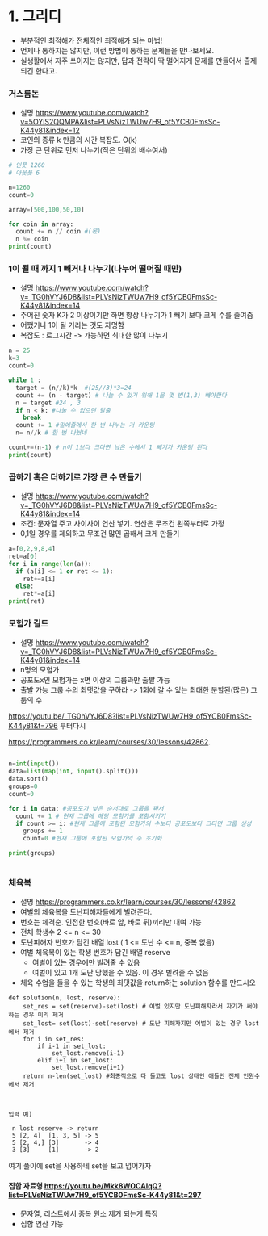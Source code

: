 # 1. 그리디

- 부분적인 최적해가 전체적인 최적해가 되는 마법!
- 언제나 통하지는 않지만, 이런 방법이 통하는 문제들을 만나보세요.
- 실생활에서 자주 쓰이지는 않지만, 답과 전략이 딱 떨어지게 문제를 만들어서 출제되긴 한다고.

### 거스름돈

- 설명 https://www.youtube.com/watch?v=5OYlS2QQMPA&list=PLVsNizTWUw7H9_of5YCB0FmsSc-K44y81&index=12
- 코인의 종류 k 만큼의 시간 복잡도. O(k)
- 가장 큰 단위로 먼저 나누기(작은 단위의 배수여서)

```py
# 인풋 1260
# 아웃풋 6

n=1260
count=0

array=[500,100,50,10]

for coin in array:
  count += n // coin #(몫)
  n %= coin
print(count)

```

### 1이 될 때 까지 1 빼거나 나누기(나누어 떨어질 때만)

- 설명 https://www.youtube.com/watch?v=_TG0hVYJ6D8&list=PLVsNizTWUw7H9_of5YCB0FmsSc-K44y81&index=14
- 주어진 숫자 K가 2 이상이기만 하면 항상 나누기가 1 빼기 보다 크게 수를 줄여줌
- 어쨌거나 1이 될 거라는 것도 자명함
- 복잡도 : 로그시간
-> 가능하면 최대한 많이 나누기


```py
n = 25
k=3
count=0

while 1 :
  target = (n//k)*k  #(25//3)*3=24
  count += (n - target) # 나눌 수 있기 위해 1을 몇 번(1,3) 빼야한다
  n = target #24 , 3
  if n < k: #나눌 수 없으면 탈출
    break
  count += 1 #밑에줄에서 한 번 나누는 거 카운팅 
  n= n//k # 한 번 나눴네

count+=(n-1) # n이 1보다 크다면 남은 수에서 1 빼기가 카운팅 된다
print(count)
```


### 곱하기 혹은 더하기로 가장 큰 수 만들기

- 설명 https://www.youtube.com/watch?v=_TG0hVYJ6D8&list=PLVsNizTWUw7H9_of5YCB0FmsSc-K44y81&index=14
- 조건: 문자열 주고 사이사이 연산 넣기. 연산은 무조건 왼쪽부터로 가정
- 0,1일 경우를 제외하고 무조건 많인 곱해서 크게 만들기


```py
a=[0,2,9,8,4]
ret=a[0]
for i in range(len(a)):
  if (a[i] <= 1 or ret <= 1):
    ret+=a[i]
  else:
    ret*=a[i]
print(ret)
```

### 모험가 길드

- 설명 https://www.youtube.com/watch?v=_TG0hVYJ6D8&list=PLVsNizTWUw7H9_of5YCB0FmsSc-K44y81&index=14
- n명의 모험가
- 공포도x인 모험가는 x면 이상의 그룹과만 출발 가능
- 출발 가능 그룹 수의 최댓값을 구하라
-> 1회에 갈 수 있는 최대한 분할된(많은) 그룹의 수

https://youtu.be/_TG0hVYJ6D8?list=PLVsNizTWUw7H9_of5YCB0FmsSc-K44y81&t=796 부터다시

https://programmers.co.kr/learn/courses/30/lessons/42862.

```py

n=int(input())
data=list(map(int, input().split()))
data.sort()
groups=0
count=0

for i in data: #공포도가 낮은 순서대로 그룹을 짜서
  count += 1 # 현재 그룹에 해당 모험가를 포함시키기
  if count >= i: #현재 그룹에 포함된 모험가의 수보다 공포도보다 크다면 그룹 생성
    groups += 1
    count=0 #현재 그룹에 포함된 모험가의 수 초기화

print(groups)
  
```

### 체육복 

- 설명 https://programmers.co.kr/learn/courses/30/lessons/42862
- 여벌의 체육복을 도난피해자들에게 빌려준다.
- 번호는 체격순. 인접한 번호(바로 앞, 바로 뒤)끼리만 대여 가능
- 전체 학생수 2 <= n <= 30
- 도난피해자 번호가 담긴 배열 lost ( 1 <= 도난 수 <= n, 중복 없음)
- 여벌 체육복이 있는 학생 번호가 담긴 배열 reserve
  - 여벌이 있는 경우에만 빌려줄 수 있음
  - 여벌이 있고 1개 도난 당했을 수 있음. 이 경우 빌려줄 수 없음
- 체육 수업을 들을 수 있는 학생의 최댓값을 return하는 solution 함수를 만드시오

~~~
def solution(n, lost, reserve):
    set_res = set(reserve)-set(lost) # 여벌 있지만 도난피해자라서 자기가 써야하는 경우 미리 제거
    set_lost= set(lost)-set(reserve) # 도난 피해자지만 여벌이 있는 경우 lost에서 제거
    for i in set_res:   
        if i-1 in set_lost: 
            set_lost.remove(i-1)
        elif i+1 in set_lost:
            set_lost.remove(i+1)
    return n-len(set_lost) #최종적으로 다 돌고도 lost 상태인 애들만 전체 인원수에서 제거



입력 예)

 n lost reserve -> return
 5 [2, 4]  [1, 3, 5] -> 5
 5 [2, 4,] [3]       -> 4
 3 [3]     [1]       -> 2  
~~~

여기 풀이에 set을 사용하네 set을 보고 넘어가자

#### 집합 자료형 https://youtu.be/Mkk8WOCAlqQ?list=PLVsNizTWUw7H9_of5YCB0FmsSc-K44y81&t=297
- 문자열, 리스트에서 중복 원소 제거 되는게 특징
- 집합 연산 가능
